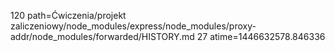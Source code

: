 120 path=Ćwiczenia/projekt zaliczeniowy/node_modules/express/node_modules/proxy-addr/node_modules/forwarded/HISTORY.md
27 atime=1446632578.846336
